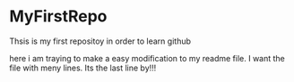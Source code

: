 # MyFirstRepo
Thsis is my first repositoy in order to learn github

here i am traying to make a easy modification to my readme file.
I want the file with meny lines.
Its the last line by!!!
